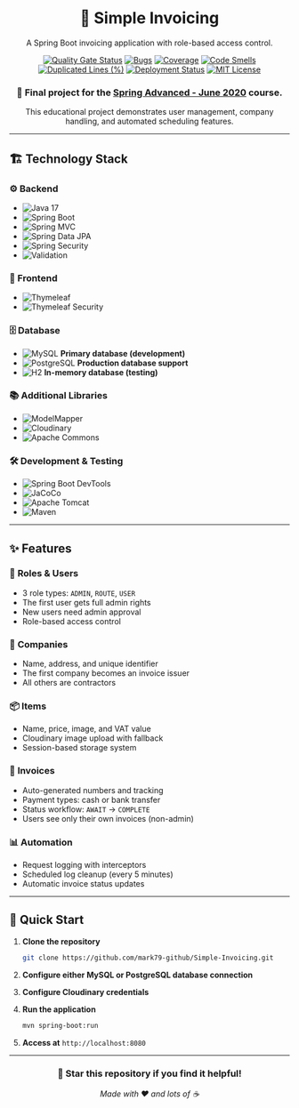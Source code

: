 <div align="center">

# 📧 Simple Invoicing

A Spring Boot invoicing application with role-based access control.

[![Quality Gate Status](https://sonarcloud.io/api/project_badges/measure?project=Simple-Invoicing&metric=alert_status)](https://sonarcloud.io/summary/new_code?id=Simple-Invoicing)
[![Bugs](https://sonarcloud.io/api/project_badges/measure?project=Simple-Invoicing&metric=bugs)](https://sonarcloud.io/summary/new_code?id=Simple-Invoicing)
[![Coverage](https://sonarcloud.io/api/project_badges/measure?project=Simple-Invoicing&metric=coverage)](https://sonarcloud.io/summary/new_code?id=Simple-Invoicing)
[![Code Smells](https://sonarcloud.io/api/project_badges/measure?project=Simple-Invoicing&metric=code_smells)](https://sonarcloud.io/summary/new_code?id=Simple-Invoicing)
[![Duplicated Lines (%)](https://sonarcloud.io/api/project_badges/measure?project=Simple-Invoicing&metric=duplicated_lines_density)](https://sonarcloud.io/summary/new_code?id=Simple-Invoicing)
[![Deployment Status](https://img.shields.io/badge/Deployment-Live-brightgreen?style=flat&logo=northflank&logoColor=white)](https://simple-invoicing.martin-bg.com/)
[![MIT License](https://img.shields.io/badge/License-MIT-green.svg)](LICENSE)

### 🎯 Final project for the **[Spring Advanced - June 2020](https://softuni.bg/trainings/3026/spring-advanced-june-2020/internal)** course.

This educational project demonstrates user management, company handling, and automated scheduling features.

</div>

---

## 🏗️ Technology Stack

### ⚙️ Backend

- ![Java 17](https://img.shields.io/badge/Java-17-007396?style=flat&logo=openjdk&logoColor=white)
- ![Spring Boot](https://img.shields.io/badge/Spring%20Boot-3.5.5-6DB33F?style=flat&logo=spring-boot&logoColor=white)
- ![Spring MVC](https://img.shields.io/badge/Spring%20MVC-Web-6DB33F?style=flat&logo=spring&logoColor=white)
- ![Spring Data JPA](https://img.shields.io/badge/Spring%20Data%20JPA-Persistence-6DB33F?style=flat&logo=spring&logoColor=white)
- ![Spring Security](https://img.shields.io/badge/Spring%20Security-Auth-6DB33F?style=flat&logo=spring&logoColor=white)
- ![Validation](https://img.shields.io/badge/Spring%20Validation-Bean%20Validation-6DB33F?style=flat&logo=spring&logoColor=white)

### 🎨 Frontend

- ![Thymeleaf](https://img.shields.io/badge/Thymeleaf-Template%20Engine-005F0F?style=flat&logo=thymeleaf&logoColor=white)
- ![Thymeleaf Security](https://img.shields.io/badge/Thymeleaf-Spring%20Security%20Extras-005F0F?style=flat&logo=thymeleaf&logoColor=white)

### 🗄️ Database

- ![MySQL](https://img.shields.io/badge/MySQL-Development-4479A1?style=flat&logo=mysql&logoColor=white) **Primary database (development)**
- ![PostgreSQL](https://img.shields.io/badge/PostgreSQL-Production-4169E1?style=flat&logo=postgresql&logoColor=white) **Production database support**
- ![H2](https://img.shields.io/badge/H2-In--Memory-5D5D5D?style=flat) **In-memory database (testing)**

### 📚 Additional Libraries

- ![ModelMapper](https://img.shields.io/badge/ModelMapper-Object%20Mapping-5D5D5D?style=flat)
- ![Cloudinary](https://img.shields.io/badge/Cloudinary-Media%20Management-3448C5?style=flat&logo=cloudinary&logoColor=white)
- ![Apache Commons](https://img.shields.io/badge/Apache%20Commons%20Lang-Utilities-D22128?style=flat&logo=apache&logoColor=white)

### 🛠️ Development & Testing

- ![Spring Boot DevTools](https://img.shields.io/badge/Spring%20Boot-DevTools-6DB33F?style=flat&logo=spring-boot&logoColor=white)
- ![JaCoCo](https://img.shields.io/badge/JaCoCo-Code%20Coverage-5D5D5D?style=flat)
- ![Apache Tomcat](https://img.shields.io/badge/Apache%20Tomcat-Embedded-F8DC75?style=flat&logo=apachetomcat&logoColor=black)
- ![Maven](https://img.shields.io/badge/Apache%20Maven-Build%20Tool-C71A36?style=flat&logo=apachemaven&logoColor=white)

---

## ✨ Features

### 🔐 **Roles & Users**

- 3 role types: `ADMIN`, `ROUTE`, `USER`
- The first user gets full admin rights
- New users need admin approval
- Role-based access control

### 🏢 **Companies**

- Name, address, and unique identifier
- The first company becomes an invoice issuer
- All others are contractors

### 📦 **Items**

- Name, price, image, and VAT value
- Cloudinary image upload with fallback
- Session-based storage system

### 🧾 **Invoices**

- Auto-generated numbers and tracking
- Payment types: cash or bank transfer
- Status workflow: `AWAIT` → `COMPLETE`
- Users see only their own invoices (non-admin)

### 📊 **Automation**

- Request logging with interceptors
- Scheduled log cleanup (every 5 minutes)
- Automatic invoice status updates

---

## 🚀 Quick Start

1. **Clone the repository**
   ```bash
   git clone https://github.com/mark79-github/Simple-Invoicing.git
   ```

2. **Configure either MySQL or PostgreSQL database connection**

3. **Configure Cloudinary credentials**

4. **Run the application**
   ```bash
   mvn spring-boot:run
   ```

5. **Access at** `http://localhost:8080`

---

<div align="center">

### 🌟 **Star this repository if you find it helpful!**

_Made with ❤️ and lots of ☕_

</div>
